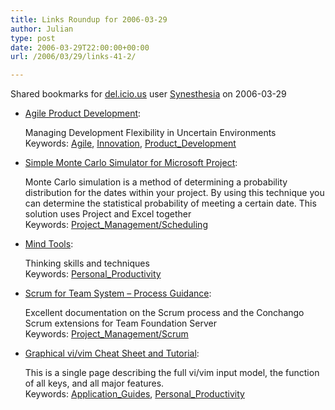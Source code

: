```yaml
---
title: Links Roundup for 2006-03-29
author: Julian
type: post
date: 2006-03-29T22:00:00+00:00
url: /2006/03/29/links-41-2/

---
```

Shared bookmarks for [del.icio.us][1] user  [Synesthesia][2] on 2006-03-29

  * [Agile Product Development][3]:
  
    Managing Development Flexibility in Uncertain Environments   
    Keywords: [Agile][4], [Innovation][5], [Product_Development][6]
  * [Simple Monte Carlo Simulator for Microsoft Project][7]:
  
    Monte Carlo simulation is a method of determining a probability distribution for the dates within your project. By using this technique you can determine the statistical probability of meeting a certain date. This solution uses Project and Excel together   
    Keywords: [Project_Management/Scheduling][8]
  * [Mind Tools][9]:
  
    Thinking skills and techniques   
    Keywords: [Personal_Productivity][10]
  * [Scrum for Team System &#8211; Process Guidance][11]:
  
    Excellent documentation on the Scrum process and the Conchango Scrum extensions for Team Foundation Server   
    Keywords: [Project_Management/Scrum][12]
  * [Graphical vi/vim Cheat Sheet and Tutorial][13]:
  
    This is a single page describing the full vi/vim input model, the function of all keys, and all major features.   
    Keywords: [Application_Guides][14], [Personal_Productivity][10]

 [1]: https://del.icio.us/
 [2]: https://del.icio.us/synesthesia
 [3]: https://www.bus.ualberta.ca/mlounsbury/ORG659/readings/thomke.pdf "https://www.bus.ualberta.ca/mlounsbury/ORG659/readings/thomke.pdf"
 [4]: https://del.icio.us/synesthesia/Agile
 [5]: https://del.icio.us/synesthesia/Innovation
 [6]: https://del.icio.us/synesthesia/Product_Development
 [7]: https://www.masamiki.com/project/blackjack.htm "https://www.masamiki.com/project/blackjack.htm"
 [8]: https://del.icio.us/synesthesia/Project_Management/Scheduling
 [9]: https://www.mindtools.com/ "https://www.mindtools.com/"
 [10]: https://del.icio.us/synesthesia/Personal_Productivity
 [11]: https://www.scrumforteamsystem.com/ProcessGuidance/ProcessGuidance.html "https://www.scrumforteamsystem.com/ProcessGuidance/ProcessGuidance.html"
 [12]: https://del.icio.us/synesthesia/Project_Management/Scrum
 [13]: https://www.viemu.com/a_vi_vim_graphical_cheat_sheet_tutorial.html "https://www.viemu.com/a_vi_vim_graphical_cheat_sheet_tutorial.html"
 [14]: https://del.icio.us/synesthesia/Application_Guides